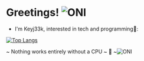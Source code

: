 # Greetings! ![ONI](https://github.githubassets.com/images/icons/emoji/unicode/1f479.png) 

- I'm Keyj33k, interested in tech and programming:snake::

[![Top Langs](https://github-readme-stats.vercel.app/api/top-langs/?username=Keyj33k&layout=compact&theme=vision-friendly-dark)](https://github.com/anuraghazra/github-readme-stats)

 ~ Nothing works entirely without a CPU ~ :snake: 
 ~![ONI](https://github.githubassets.com/images/icons/emoji/unicode/1f479.png) 


